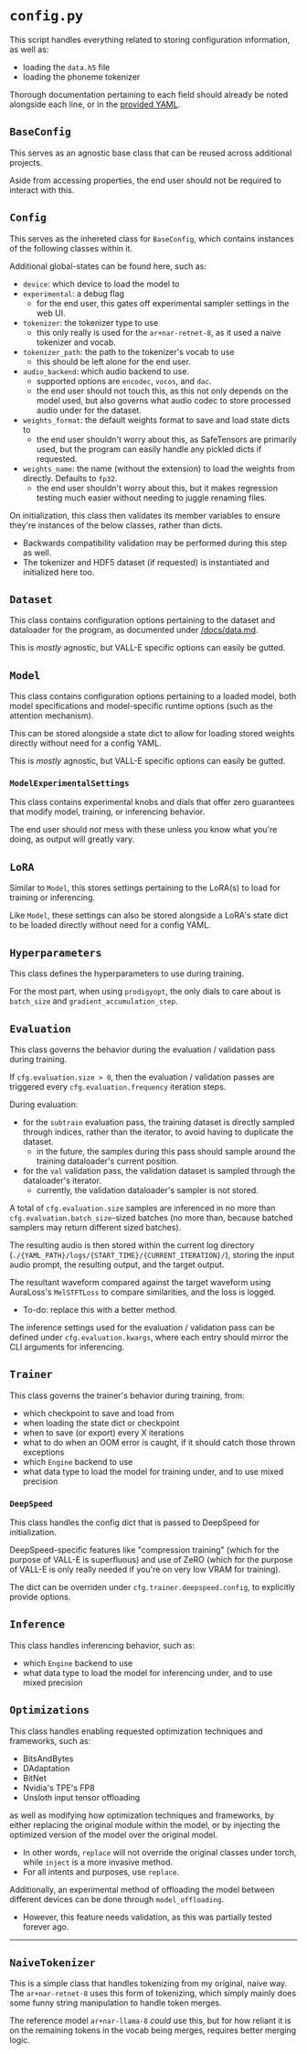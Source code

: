 # `config.py`

This script handles everything related to storing configuration information, as well as:
* loading the `data.h5` file
* loading the phoneme tokenizer

Thorough documentation pertaining to each field should already be noted alongside each line, or in the [provided YAML](/data/config.yaml).

## `BaseConfig`

This serves as an agnostic base class that can be reused across additional projects.

Aside from accessing properties, the end user should not be required to interact with this.

## `Config`

This serves as the inhereted class for `BaseConfig`, which contains instances of the following classes within it.

Additional global-states can be found here, such as:
* `device`: which device to load the model to
* `experimental`: a debug flag
	* for the end user, this gates off experimental sampler settings in the web UI.
* `tokenizer`: the tokenizer type to use
	* this only really is used for the `ar+nar-retnet-8`, as it used a naive tokenizer and vocab.
* `tokenizer_path`: the path to the tokenizer's vocab to use
	* this should be left alone for the end user.
* `audio_backend`: which audio backend to use.
	* supported options are `encodec`, `vocos`, and `dac`.
	* the end user should not touch this, as this not only depends on the model used, but also governs what audio codec to store processed audio under for the dataset.
* `weights_format`: the default weights format to save and load state dicts to
	* the end user shouldn't worry about this, as SafeTensors are primarily used, but the program can easily handle any pickled dicts if requested.
* `weights_name`: the name (without the extension) to load the weights from directly. Defaults to `fp32`.
	* the end user shouldn't worry about this, but it makes regression testing much easier without needing to juggle renaming files.

On initialization, this class then validates its member variables to ensure they're instances of the below classes, rather than dicts.
* Backwards compatibility validation may be performed during this step as well.
* The tokenizer and HDF5 dataset (if requested) is instantiated and initialized here too.

## `Dataset`

This class contains configuration options pertaining to the dataset and dataloader for the program, as documented under [/docs/data.md](/docs/data.md).

This is *mostly* agnostic, but VALL-E specific options can easily be gutted.

## `Model`

This class contains configuration options pertaining to a loaded model, both model specifications and model-specific runtime options (such as the attention mechanism).

This can be stored alongside a state dict to allow for loading stored weights directly without need for a config YAML.

This is *mostly* agnostic, but VALL-E specific options can easily be gutted.

### `ModelExperimentalSettings`

This class contains experimental knobs and dials that offer zero guarantees that modify model, training, or inferencing behavior.

The end user should *not* mess with these unless you know what you're doing, as output will greatly vary.

## `LoRA`

Similar to `Model`, this stores settings pertaining to the LoRA(s) to load for training or inferencing.

Like `Model`, these settings can also be stored alongside a LoRA's state dict to be loaded directly without need for a config YAML.

## `Hyperparameters`

This class defines the hyperparameters to use during training.

For the most part, when using `prodigyopt`, the only dials to care about is `batch_size` and `gradient_accumulation_step`.

## `Evaluation`

This class governs the behavior during the evaluation / validation pass during training.

If `cfg.evaluation.size > 0`, then the evaluation / validation passes are triggered every `cfg.evaluation.frequency` iteration steps.

During evaluation:
* for the `subtrain` evaluation pass, the training dataset is directly sampled through indices, rather than the iterator, to avoid having to duplicate the dataset.
	* in the future, the samples during this pass should sample around the training dataloader's current position.
* for the `val` validation pass, the validation dataset is sampled through the dataloader's iterator.
	* currently, the validation dataloader's sampler is not stored.

A total of `cfg.evaluation.size` samples are inferenced in no more than `cfg.evaluation.batch_size`-sized batches (no more than, because batched samplers may return different sized batches).

The resulting audio is then stored within the current log directory (`./{YAML_PATH}/logs/{START_TIME}/{CURRENT_ITERATION}/`), storing the input audio prompt, the resulting output, and the target output.

The resultant waveform compared against the target waveform using AuraLoss's `MelSTFTLoss` to compare similarities, and the loss is logged.
* To-do: replace this with a better method.

The inference settings used for the evaluation / validation pass can be defined under `cfg.evaluation.kwargs`, where each entry should mirror the CLI arguments for inferencing.

## `Trainer`

This class governs the trainer's behavior during training, from:
* which checkpoint to save and load from
* when loading the state dict or checkpoint
* when to save (or export) every X iterations
* what to do when an OOM error is caught, if it should catch those thrown exceptions
* which `Engine` backend to use
* what data type to load the model for training under, and to use mixed precision

### `DeepSpeed`

This class handles the config dict that is passed to DeepSpeed for initialization.

DeepSpeed-specific features like "compression training" (which for the purpose of VALL-E is superfluous) and use of ZeRO (which for the purpose of VALL-E is only really needed if you're on very low VRAM for training).

The dict can be overriden under `cfg.trainer.deepspeed.config`, to explicitly provide options.

## `Inference`

This class handles inferencing behavior, such as:
* which `Engine` backend to use
* what data type to load the model for inferencing under, and to use mixed precision

## `Optimizations`

This class handles enabling requested optimization techniques and frameworks, such as:
* BitsAndBytes
* DAdaptation
* BitNet
* Nvidia's TPE's FP8
* Unsloth input tensor offloading

as well as modifying how optimization techniques and frameworks, by either replacing the original module within the model, or by injecting the optimized version of the model over the original model.
* In other words, `replace` will not override the original classes under torch, while `inject` is a more invasive method.
* For all intents and purposes, use `replace`.

Additionally, an experimental method of offloading the model between different devices can be done through `model_offloading`.
* However, this feature needs validation, as this was partially tested forever ago.

---

## `NaiveTokenizer`

This is a simple class that handles tokenizing from my original, naive way. The `ar+nar-retnet-8` uses this form of tokenizing, which simply mainly does some funny string manipulation to handle token merges.

The reference model `ar+nar-llama-8` *could* use this, but for how reliant it is on the remaining tokens in the vocab being merges, requires better merging logic.